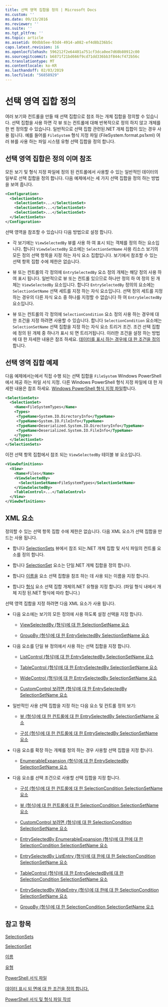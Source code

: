 ```yaml
---
title: 선택 영역 집합을 정의 | Microsoft Docs
ms.custom: ''
ms.date: 09/13/2016
ms.reviewer: ''
ms.suite: ''
ms.tgt_pltfrm: ''
ms.topic: article
ms.assetid: 00dbb5ee-93d4-4914-a082-ef4d8b236b5c
caps.latest.revision: 16
ms.openlocfilehash: 596212f2e64401a751cf3dca0ee7d60b80912c00
ms.sourcegitcommit: b6871f21bd666f9cd71dd336bb3f844cf472b56c
ms.translationtype: MT
ms.contentlocale: ko-KR
ms.lasthandoff: 02/03/2019
ms.locfileid: "56858929"
---
```

# <a name="defining-selection-sets"></a>선택 영역 집합 정의

여러 보기와 컨트롤을 만들 때 선택 집합으로 참조 하는 개체 집합을 정의할 수 있습니다. 선택 집합을 사용 하면 각 뷰 또는 컨트롤에 대해 반복적으로 정의 하지 않고 개체를 한 번 정의할 수 있습니다. 일반적으로 선택 집합 관련된.NET 개체 집합이 있는 경우 사용 됩니다. 예를 들어를 `FileSystem` 형식 지정 파일 (FileSystem.format.ps1xml) 여러 뷰를 사용 하는 파일 시스템 유형 선택 집합을 정의 합니다.

## <a name="where-selection-sets-are-defined-and-referenced"></a>선택 영역 집합은 정의 이며 참조

모든 보기 및 형식 지정 파일에 정의 된 컨트롤에서 사용할 수 있는 일반적인 데이터의 일부로 선택 집합을 정의 합니다. 다음 예제에서는 세 가지 선택 집합을 정의 하는 방법을 보여 줍니다.

```xml
<Configuration>
  <SelectionSets>
    <SelectionSet>...</SelectionSet>
    <SelectionSet>...</SelectionSet>
    <SelectionSet>...</SelectionSet>
  </SelectionSets>
</Configuration>
```

선택 영역을 참조할 수 있습니다 다음 방법으로 설정 합니다.

- 각 보기에는 `ViewSelectedBy` 뷰를 사용 하 여 표시 되는 객체를 정의 하는 요소입니다. 합니다 `ViewSelectedBy` 요소에는 `SelectionSetName` 사용 리소스 보기의 모든 정의 선택 항목을 지정 하는 자식 요소 집합입니다. 보기에서 참조할 수 있는 선택 항목 집합 수에 제한은 없습니다.

- 뷰 또는 컨트롤의 각 정의에 `EntrySelectedBy` 요소 정의 개체는 해당 정의 사용 하 여 표시 됩니다. 일반적으로 뷰 또는 컨트롤 있으므로 하나만 정의 하 여 정의 된 개체는 `ViewSelectedBy` 요소입니다. 합니다 `EntrySelectedBy` 정의의 요소에는 `SelectionSetName` 선택 세트를 지정 하는 자식 요소입니다. 선택 정의 세트를 지정 하는 경우의 다른 자식 요소 중 하나를 지정할 수 없습니다 하 여 `EntrySelectedBy` 요소입니다.

- 뷰 또는 컨트롤의 각 정의에 `SelectionCondition` 요소 정의 사용 하는 경우에 대 한 조건을 지정 하려면 사용할 수 있습니다. 합니다 `SelectionCondition` 요소에는 `SelectionSetName` 선택 집합을 지정 하는 자식 요소 트리거 조건. 조건 선택 집합에 정의 된 개체 중 하나가 표시 되 면 트리거됩니다. 이러한 조건을 설정 하는 방법에 대 한 자세한 내용은 참조 하세요. [데이터를 표시 하는 경우에 대 한 조건을 정의](./defining-conditions-for-displaying-data.md)합니다.

## <a name="selection-set-example"></a>선택 영역 집합 예제

다음 예제에서는에서 직접 수행 되는 선택 집합을 `FileSystem` Windows PowerShell에서 제공 하는 파일 서식 지정. 다른 Windows PowerShell 형식 지정 파일에 대 한 자세한 내용은 참조 하세요. [Windows PowerShell 형식 지정 파일](./powershell-formatting-files.md)합니다.

```xml
<SelectionSets>
  <SelectionSet>
    <Name>FileSystemTypes</Name>
    <Types>
     <TypeName>System.IO.DirectoryInfo</TypeName>
     <TypeName>System.IO.FileInfo</TypeName>
     <TypeName>Deserialized.System.IO.DirectoryInfo</TypeName>
     <TypeName>Deserialized.System.IO.FileInfo</TypeName>
    </Types>
  </SelectionSet>
</SelectionSets>
```

이전 선택 항목 집합에서 참조 되는 `ViewSelectedBy` 테이블 뷰 요소입니다.

```xml
<ViewDefinitions>
  <View>
    <Name>Files</Name>
    <ViewSelectedBy>
      <SelectionSetName>FileSystemTypes</SelectionSetName>
    </ViewSelectedBy>
    <TableControl>...</TableControl>
  </View>
</ViewDefinitions>

```

## <a name="xml-elements"></a>XML 요소

 정의할 수 있는 선택 항목 집합 수에 제한은 없습니다. 다음 XML 요소가 선택 집합을 만드는 사용 됩니다.

- 합니다 [SelectionSets](./selectionsets-element-format.md) 뷰에서 참조 되는.NET 개체 집합 및 서식 파일의 컨트롤 요소를 정의 합니다.

- 합니다 [SelectionSet](./selectionset-element-format.md) 요소는 단일.NET 개체 집합을 정의 합니다.

- 합니다 [이름을](./name-element-for-selectionset-format.md) 요소 선택 집합을 참조 하는 데 사용 되는 이름을 지정 합니다.

- 합니다 [형식](./types-element-for-selectionset-format.md) 요소 선택 집합 개체의.NET 유형을 지정 합니다. (파일 형식 내에서 개체 지정 된.NET 형식에 따라 합니다.)

 선택 영역 집합을 지정 하려면 다음 XML 요소가 사용 됩니다.

- 다음 요소에는 보기의 모든 정의에 사용 하도록 설정 선택을 지정 합니다.

    - [ViewSelectedBy (형식)에 대 한 SelectionSetName 요소](./selectionsetname-element-for-viewselectedby-format.md)

    - [GroupBy (형식)에 대 한 EntrySelectedBy SelectionSetName 요소](./selectionsetname-element-for-entryselectedby-for-groupby-format.md)

- 다음 요소를 단일 뷰 정의에서 사용 하는 선택 집합을 지정 합니다.

    - [ListControl (형식)에 대 한 EntrySelectedBy SelectionSetName 요소](./selectionsetname-element-for-entryselectedby-for-listcontrol-format.md)

    - [TableControl (형식)에 대 한 EntrySelectedBy SelectionSetName 요소](./selectionsetname-element-for-entryselectedby-for-tablecontrol-format.md)

    - [WideControl (형식)에 대 한 EntrySelectedBy SelectionSetName 요소](./selectionsetname-element-for-entryselectedby-for-widecontrol-format.md)

    - [CustomControl 보려면 (형식)에 대 한 EntrySelectedBy SelectionSetName 요소](./selectionsetname-element-for-entryselectedby-for-customcontrol-for-view-format.md)

- 일반적인 사용 선택 집합을 지정 하는 다음 요소 및 컨트롤 정의 보기:

    - [뷰 (형식)에 대 한 컨트롤에 대 한 EntrySelectedBy SelectionSetName 요소](./selectionsetname-element-for-entryselectedby-for-controls-for-view-format.md)

    - [구성 (형식)에 대 한 컨트롤에 대 한 EntrySelectedBy SelectionSetName 요소](./selectionsetname-element-for-entryselectedby-for-controls-for-configuration-format.md)

- 다음 요소를 확장 하는 개체를 정의 하는 경우 사용할 선택 집합을 지정 합니다.

    - [EnumerableExpansion (형식)에 대 한 EntrySelectedBy SelectionSetName 요소](./selectionsetname-element-for-entryselectedby-for-enumerableexpansion-format.md)

- 다음 요소를 선택 조건으로 사용할 선택 집합을 지정 합니다.

    - [구성 (형식)에 대 한 컨트롤에 대 한 SelectionCondition SelectionSetName 요소](./selectionsetname-element-for-selectioncondition-for-controls-for-configuration-format.md)

    - [뷰 (형식)에 대 한 컨트롤에 대 한 SelectionCondition SelectionSetName 요소](./selectionsetname-element-for-selectioncondition-for-controls-for-view-format.md)

    - [CustomControl 보려면 (형식)에 대 한 SelectionCondition SelectionSetName 요소](./selectionsetname-element-for-selectioncondition-for-customcontrol-for-view-format.md)

    - [EntrySelectedBy EnumerableExpansion (형식)에 대 한에 대 한 SelectionCondition SelectionSetName 요소](./selectionsetname-element-for-selectioncondition-for-entryselectedby-for-enumerableexpansion-format.md)

    - [EntrySelectedBy ListEntry (형식)에 대 한에 대 한 SelectionCondition SelectionSetName 요소](./selectionsetname-element-for-selectioncondition-for-entryselectedby-for-listentry-format.md)

    - [TableControl (형식)에 대 한 EntrySelectedBy에 대 한 SelectionCondition SelectionSetName 요소](./selectionsetname-element-for-selectioncondition-for-entryselectedby-for-tablecontrol-format.md)

    - [EntrySelectedBy WideEntry (형식)에 대 한에 대 한 SelectionCondition SelectionSetName 요소](./selectionsetname-element-for-selectioncondition-for-entryselectedby-for-wideentry-format.md)

    - [GroupBy (형식)에 대 한 SelectionCondition SelectionSetName 요소](./selectionsetname-element-for-selectioncondition-for-groupby-format.md)

## <a name="see-also"></a>참고 항목

[SelectionSets](./selectionsets-element-format.md)

[SelectionSet](./selectionset-element-format.md)

[이름](./name-element-for-selectionset-format.md)

[유형](./types-element-for-selectionset-format.md)

[PowerShell 서식 파일](./powershell-formatting-files.md)

[데이터 표시 되 면에 대 한 조건을 정의 합니다.](./defining-conditions-for-displaying-data.md)

[PowerShell 서식 및 형식 파일 작성](./writing-a-powershell-formatting-file.md)
